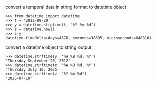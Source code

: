 convert a temporal data in string format to datetime object.

```
>>> from datetime import datetime
>>> t = '2012-09-20'
>>> y = datetime.strptime(t, "%Y-%m-%d")
>>> z = datetime.now()
>>> z-y
datetime.timedelta(days=4676, seconds=38695, microseconds=648810)
```

convert a datetime object to string output.

```
>>> datetime.strftime(y, '%A %B %d, %Y')
'Thursday September 20, 2012'
>>> datetime.strftime(z, '%A %B %d, %Y')
'Thursday July 10, 2025'
>>> datetime.strftime(z, "%Y-%m-%d")
'2025-07-10'
```
